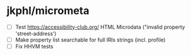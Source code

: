 # jkphl/micrometa

* [ ] Test https://accessibility-club.org/ HTML Microdata ("invalid property 'street-address')
* [ ] Make property list searchable for full IRIs strings (incl. profile)
* [ ] Fix HHVM tests

